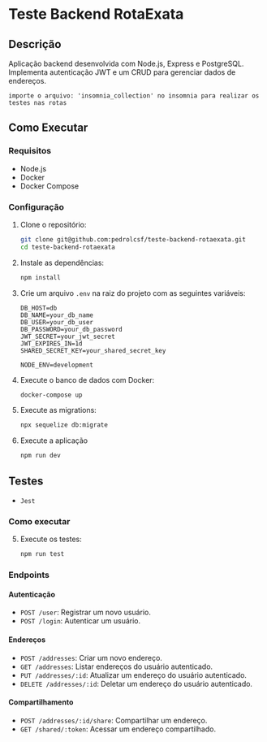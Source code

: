 # Teste Backend RotaExata

## Descrição
Aplicação backend desenvolvida com Node.js, Express e PostgreSQL. Implementa autenticação JWT e um CRUD para gerenciar dados de endereços.

```importe o arquivo: 'insomnia_collection' no insomnia para realizar os testes nas rotas ```

## Como Executar

### Requisitos
- Node.js
- Docker
- Docker Compose

### Configuração
1. Clone o repositório:
    ```bash
    git clone git@github.com:pedrolcsf/teste-backend-rotaexata.git
    cd teste-backend-rotaexata
    ```

2. Instale as dependências:
    ```bash
    npm install
    ```

3. Crie um arquivo `.env` na raiz do projeto com as seguintes variáveis:
    ```env
    DB_HOST=db
    DB_NAME=your_db_name
    DB_USER=your_db_user
    DB_PASSWORD=your_db_password
    JWT_SECRET=your_jwt_secret
    JWT_EXPIRES_IN=1d
    SHARED_SECRET_KEY=your_shared_secret_key

    NODE_ENV=development
    ```

4. Execute o banco de dados com Docker:
    ```bash
    docker-compose up
    ```

5. Execute as migrations:
    ```bash
    npx sequelize db:migrate
    ```

6. Execute a aplicação
    ```bash
    npm run dev
    ```

## Testes
- `Jest`

### Como executar
5. Execute os testes:
    ```bash
    npm run test
    ```

### Endpoints

#### Autenticação
- `POST /user`: Registrar um novo usuário.
- `POST /login`: Autenticar um usuário.

#### Endereços
- `POST /addresses`: Criar um novo endereço.
- `GET /addresses`: Listar endereços do usuário autenticado.
- `PUT /addresses/:id`: Atualizar um endereço do usuário autenticado.
- `DELETE /addresses/:id`: Deletar um endereço do usuário autenticado.

#### Compartilhamento
- `POST /addresses/:id/share`: Compartilhar um endereço.
- `GET /shared/:token`: Acessar um endereço compartilhado.
